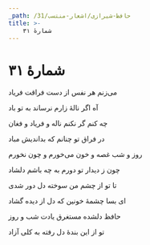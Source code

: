 ```yaml
---
_path: /حافظ-شیرازی/اشعار-منتسب/31
title: >-
    شمارهٔ ۳۱
---
```

# شمارهٔ ۳۱

<div class="b" id="bn1"><div class="m1"><p>می‌زنم هر نفس از دست فراقت فریاد</p></div>
<div class="m2"><p>آه اگر نالهٔ زارم نرساند به تو باد</p></div></div>
<div class="b" id="bn2"><div class="m1"><p>چه کنم گر نکنم ناله و فریاد و فغان</p></div>
<div class="m2"><p>در فراق تو چنانم که بداندیش مباد</p></div></div>
<div class="b" id="bn3"><div class="m1"><p>روز و شب غصه و خون می‌خورم و چون نخورم</p></div>
<div class="m2"><p>چون ز دیدار تو دورم به چه باشم دلشاد</p></div></div>
<div class="b" id="bn4"><div class="m1"><p>تا تو از چشم من سوخته دل دور شدی</p></div>
<div class="m2"><p>ای بسا چشمهٔ خونین که دل از دیده گشاد</p></div></div>
<div class="b" id="bn5"><div class="m1"><p>حافظ دلشده مستغرق یادت شب و روز</p></div>
<div class="m2"><p>تو از این بندهٔ دل رفته به کلی آزاد</p></div></div>

